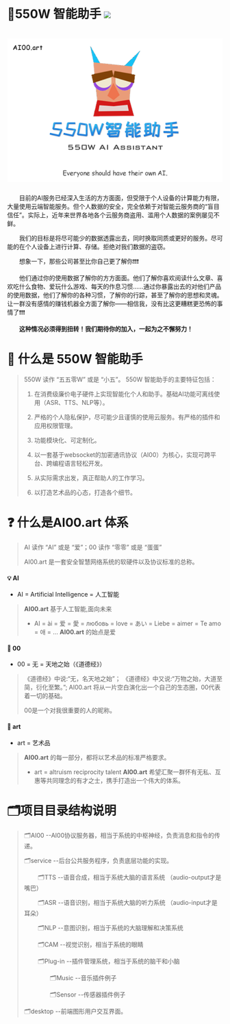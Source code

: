 # 🤖550W 智能助手  ![](https://img.shields.io/badge/license-MIT-blue) 

#  ![](https://github.com/cgisky1980/550W_AI_Assistant/blob/main/550w_logo.png)



&emsp;&emsp;目前的AI服务已经深入生活的方方面面，但受限于个人设备的计算能力有限，大量使用云端智能服务。但个人数据的安全，完全依赖于对智能云服务商的“盲目信任”。实际上，近年来世界各地各个云服务商盗用、滥用个人数据的案例屡见不鲜。

&emsp;&emsp;我们的目标是将尽可能少的数据透露出去，同时换取同质或更好的服务。尽可能的在个人设备上进行计算、存储。拒绝对我们数据的盗窃。

&emsp;&emsp;想象一下，那些公司甚至比你自己更了解你❗❗❗

&emsp;&emsp;他们通过你的使用数据了解你的方方面面。他们了解你喜欢阅读什么文章、喜欢吃什么食物、爱玩什么游戏、每天的作息习惯……通过你暴露出去的对他们产品的使用数据，他们了解你的各种习惯，了解你的行踪，甚至了解你的思想和灵魂。让一群没有感情的赚钱机器全方面了解你——相信我，没有比这更糟糕更恐怖的事情了❗❗❗

**&emsp;&emsp;这种情况必须得到扭转！我们期待你的加入，一起为之不懈努力！**

# 👑 什么是 550W 智能助手 

  >550W 读作 “五五零W” 或是 “小五”。
  >550W 智能助手的主要特征包括：
  >
  >1. 在消费级廉价电子硬件上实现智能化个人和助手。基础AI功能可离线使用（ASR、TTS、NLP等）。
  >
  >2. 严格的个人隐私保护，尽可能少且谨慎的使用云服务。有严格的插件和应用权限管理。
  >
  >3. 功能模块化、可定制化。
  >
  >4. 以一套基于websocket的加密通讯协议（AI00）为核心，实现可跨平台、跨编程语言轻松开发。
  >
  >5. 从实际需求出发，真正帮助人的工作学习。
  >
  >6. 以打造艺术品的心态，打造各个细节。
  >
  >   

# ❓ 什么是AI00.art 体系

  >AI 读作 “AI” 或是 “爱”；00 读作 “零零” 或是 “蛋蛋”
  >
  >AI00.art 是一套安全智慧网络系统的软硬件以及协议标准的总称。

#### 💡 AI

  - AI = Artificial Intelligence = 人工智能

>**AI00.art** 基于人工智能,面向未来
>
>- AI = ài = 爱 = 愛 = любовь = love = あい = Liebe = aimer = Te amo = 애 = ...
>  **AI00.art** 的始点是爱

#### 💋 00

  - 00 = 无 = 天地之始（《道德经》）

>《道德经》中说:“无，名天地之始”；
>《道德经》中又说:“万物之始，大道至简，衍化至繁。”;
>AI00.art 将从一片空白演化出一个自己的生态圈，00代表着一切的基础。
>
>00是一个对我很重要的人的昵称。

#### 💎 art

  - art = 艺术品

> **AI00.art** 的每一部分，都将以艺术品的标准严格要求。
>
> - art = altruism reciprocity talent
>   **AI00.art** 希望汇聚一群怀有无私、互惠等共同理念的有才之士，携手打造出一个伟大的体系。

# 🗂项目目录结构说明

  >🗂AI00  --AI00协议服务器，相当于系统的中枢神经，负责消息和指令的传递。
  >
  >🗂service  --后台公共服务程序，负责底层功能的实现。
  >
  >​     &emsp;&emsp;🗂TTS  --语音合成，相当于系统大脑的语言系统 （audio-output才是嘴巴） 
  >
  >​     &emsp;&emsp;🗂ASR  --语音识别，相当于系统大脑的听力系统 （audio-input才是耳朵）  
  >
  >​     &emsp;&emsp;🗂NLP  --意图识别，相当于系统的大脑理解和决策系统
  >
  >​     &emsp;&emsp;🗂CAM  --视觉识别，相当于系统的眼睛
  >
  >​     &emsp;&emsp;🗂Plug-in  --插件管理系统，相当于系统的脑干和小脑
  >
  >​           &emsp;&emsp;&emsp;&emsp;🗂Music  --音乐插件例子
  >
  >​          &emsp;&emsp;&emsp;&emsp;🗂Sensor  --传感器插件例子
  >
  >🗂desktop --前端图形用户交互界面。
  >
  >

